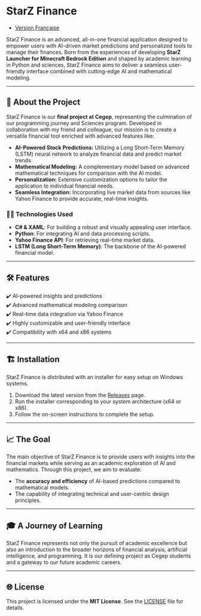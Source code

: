 # StarZ Finance

- [Version Française](README-FR.md)  

StarZ Finance is an advanced, all-in-one financial application designed to empower users with AI-driven market predictions and personalized tools to manage their finances. Born from the experiences of developing **StarZ Launcher for Minecraft Bedrock Edition** and shaped by academic learning in Python and sciences, StarZ Finance aims to deliver a seamless user-friendly interface combined with cutting-edge AI and mathematical modeling.

---

## 🚀 About the Project  

StarZ Finance is our **final project at Cegep**, representing the culmination of our programming journey and Sciences program. Developed in collaboration with my friend and colleague, our mission is to create a versatile financial tool enriched with advanced features like:  

- **AI-Powered Stock Predictions:** Utilizing a Long Short-Term Memory (LSTM) neural network to analyze financial data and predict market trends.
- **Mathematical Modeling:** A complementary model based on advanced mathematical techniques for comparison with the AI model.
- **Personalization:** Extensive customization options to tailor the application to individual financial needs.  
- **Seamless Integration:** Incorporating live market data from sources like Yahoo Finance to provide accurate, real-time insights.

### 👨‍💻 Technologies Used  

- **C# & XAML**: For building a robust and visually appealing user interface.  
- **Python**: For integrating AI and data processing scripts.  
- **Yahoo Finance API**: For retrieving real-time market data.  
- **LSTM (Long Short-Term Memory)**: The backbone of the AI-powered financial model.  

---

## 🛠 Features  

✔️ AI-powered insights and predictions  
✔️ Advanced mathematical modeling comparison  
✔️ Real-time data integration via Yahoo Finance  
✔️ Highly customizable and user-friendly interface  
✔️ Compatibility with x64 and x86 systems  

---

## 🏗 Installation  

StarZ Finance is distributed with an installer for easy setup on Windows systems.  

1. Download the latest version from the [Releases](https://github.com/ignYoqzii/StarZFinance/releases) page.  
2. Run the installer corresponding to your system architecture (x64 or x86).  
3. Follow the on-screen instructions to complete the setup.  

---

## 📈 The Goal  

The main objective of StarZ Finance is to provide users with insights into the financial markets while serving as an academic exploration of AI and mathematics. Through this project, we aim to evaluate:  

- The **accuracy and efficiency** of AI-based predictions compared to mathematical models.  
- The capability of integrating technical and user-centric design principles.  

---

## 🎓 A Journey of Learning  

StarZ Finance represents not only the pursuit of academic excellence but also an introduction to the broader horizons of financial analysis, artificial intelligence, and programming. It is our defining project as Cegep students and a gateway to our future academic careers.  

---

## 🌐 License  

This project is licensed under the **MIT License**. See the [LICENSE](LICENSE.md) file for details.
